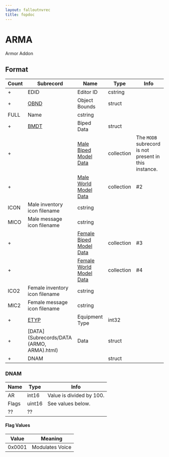 ```yaml
---
layout: falloutnvrec
title: fopdoc
---
```

ARMA
====

Armor Addon

## Format

Count | Subrecord | Name | Type | Info
------|-------|------|------|-----
+ | EDID | Editor ID | cstring |
+ | [OBND](Subrecords/OBND.html) | Object Bounds | struct |
 | FULL | Name | cstring |
+ | [BMDT](Subrecords/BMDT.html) | Biped Data | struct |
+ | | [Male Biped Model Data](Subrecords/Model.html) | collection | The `MODB` subrecord is not present in this instance.
+ | | [Male World Model Data](Subrecords/Model.html) | collection | #2
 | ICON | Male inventory icon filename | cstring |
 | MICO | Male message icon filename | cstring |
+ | | [Female Biped Model Data](Subrecords/Model.html) | collection | #3
+ | | [Female World Model Data](Subrecords/Model.html) | collection | #4
 | ICO2 | Female inventory icon filename | cstring |
 | MIC2 | Female message icon filename | cstring |
+ | [ETYP](Subrecords/ETYP.html) | Equipment Type | int32 |
+ | [DATA](Subrecords/DATA (ARMO, ARMA).html) | Data | struct |
+ | DNAM | | struct |

### DNAM

Name | Type | Info
-----|------|-----
AR | int16 | Value is divided by 100.
Flags | uint16 | See values below.
?? | ?? |

#### Flag Values

Value | Meaning
------|--------
0x0001 | Modulates Voice
